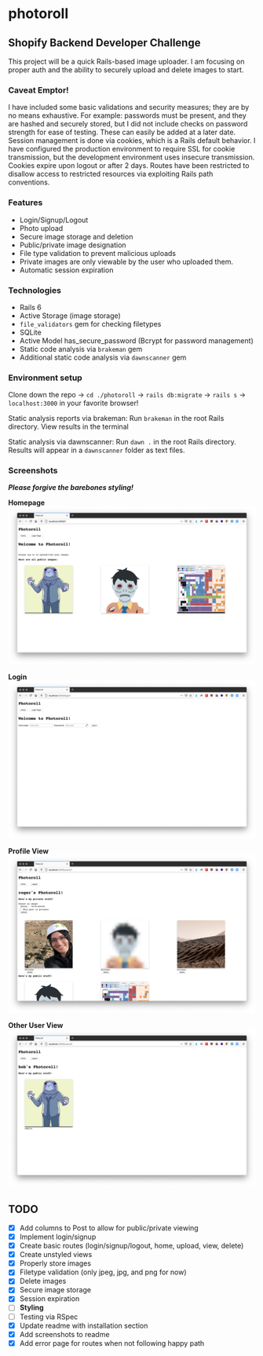 # photoroll

## Shopify Backend Developer Challenge

This project will be a quick Rails-based image uploader. I am focusing on proper auth and the ability to securely upload and delete images to start. 

### Caveat Emptor!

I have included some basic validations and security measures; they are by no means exhaustive. For example: passwords must be present, and they are hashed and securely stored, but I did not include checks on password strength for ease of testing. These can easily be added at a later date. Session management is done via cookies, which is a Rails default behavior. I have configured the production environment to require SSL for cookie transmission, but the development environment uses insecure transmission. Cookies expire upon logout or after 2 days. Routes have been restricted to disallow access to restricted resources via exploiting Rails path conventions. 

### Features

- Login/Signup/Logout
- Photo upload
- Secure image storage and deletion
- Public/private image designation
- File type validation to prevent malicious uploads
- Private images are only viewable by the user who uploaded them.
- Automatic session expiration

### Technologies

- Rails 6
- Active Storage (image storage)
- `file_validators` gem for checking filetypes
- SQLite
- Active Model has_secure_password (Bcrypt for password management)
- Static code analysis via `brakeman` gem
- Additional static code analysis via `dawnscanner` gem

### Environment setup

Clone down the repo -> `cd ./photoroll` -> `rails db:migrate` -> `rails s` -> `localhost:3000` in your favorite browser!

Static analysis reports via brakeman: Run `brakeman` in the root Rails directory. View results in the terminal

Static analysis via dawnscanner: Run `dawn .` in the root Rails directory. Results will appear in a `dawnscanner` folder as text files.

### Screenshots

***Please forgive the barebones styling!***

**Homepage**
![Homepage](/screenshots/homepage.png)

**Login**
![Login](/screenshots/login.png)

**Profile View**
![Profile View](screenshots/profile_view.png)

**Other User View**
![Other User View](screenshots/other_user_view.png)

## TODO

- [x] Add columns to Post to allow for public/private viewing
- [x] Implement login/signup
- [x] Create basic routes (login/signup/logout, home, upload, view, delete)
- [x] Create unstyled views
- [x] Properly store images
- [x] Filetype validation (only jpeg, jpg, and png for now)
- [x] Delete images
- [x] Secure image storage
- [x] Session expiration
- [ ] **Styling**
- [ ] Testing via RSpec
- [x] Update readme with installation section
- [x] Add screenshots to readme
- [x] Add error page for routes when not following happy path
